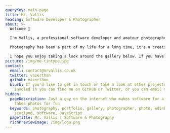 ```yaml
---
queryKey: main-page
title: Mr. Vallis
heading: Software Developer & Photographer
about: >-
  Welcome 👋

  I'm Vallis, a professional software developer and amateur photographer based in Edinburgh, Scotland. This site is my little space on the internet where I can share photos with family and friends, and experiment with new ideas in web development and design.

  Photography has been a part of my life for a long time, it's a creative outlet that has lead me from taking snaps of my mates riding bikes, to night club photography, weddings, events, travel, wildlife and theatre. I prefer not to specialise in one particular area of photography, keeping an open mind and trying new techniques as I discover them.

  I hope you enjoy taking a look around the gallery below. If you have any comments or feedback I'd love to hear from you!
picture: /img/me-tintype.jpg
contact:
  email: contact@mrvallis.co.uk
  twitter: vazerthon
  github: vazerthon
  blurb: If you'd like to get in touch or take a look at other projects I'm
    involed in you can find me on GitHub or Twitter, or you can email me
hidden:
  pageDescription: Just a guy on the internet who makes software for a living and
    takes photos for fun
  keywords: photography, portfolio, gallery, photographer, photo, edinburgh,
    scotland, software, JavaScript
  pageTitle: Mr. Vallis | Software & Photography
  richPreviewImage: /img/logo.png
---
```

